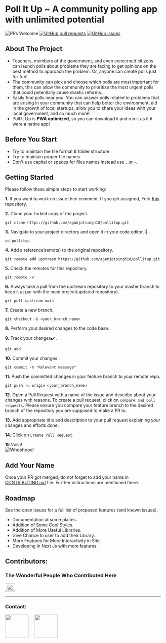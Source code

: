 # Poll It Up ~ A community polling app with unlimited potential

<img src="https://img.shields.io/badge/PRs-welcome-brightgreen.svg?style=for-the-badge" alt="PRs Welcome" /> <a href="https://github.com/agamjotsingh18/pollitup/pulls" target="_blank"><img alt="GitHub pull requests" src="https://img.shields.io/github/issues-pr/agamjotsingh18/pollitup?style=for-the-badge" /></a> <a href="https://github.com/agamjotsingh18/pollitup/issues" target="_blank"><img alt="GitHub issues" src="https://img.shields.io/github/issues/agamjotsingh18/pollitup?style=for-the-badge" /></a> <a href="https://github.com/agamjotsingh18/pollitup/blob/master/README.md#contributors-" target="_blank"></a>

## About The Project
- Teachers, members of the government, and even concerned citizens can launch polls about problems they are facing to get opinions on the best method to approach the problem. Or, anyone can create polls just for fun!.<br>
- The community can pick and choose which polls are most important for them, this can allow the community to prioritize the most urgent polls that could potentially cause drastic reforms.<br>
- Easily find polls near you. You can answer polls related to problems that are arising in your community that can help better the environment, aid in the growth of local startups, allow you to share your ideas with your local government, and so much more!<br>
- Poll It Up is **PWA optimized**, so you can download it and run it as if it were a native app!

## Before You Start
<ul>
<li>Try to maintain the file format & folder structure. </li>
<li>Try to maintain proper file names. </li>
<li>Don't use capital or spaces for files names instead use _ or -. </li>
</ul>

## Getting Started
Please follow these simple steps to start working:<br>

**1.**  If you want to work on issue then comment. If you get assigned, Fork [this](https://github.com/agamjotsingh18/pollitup.git) repository.

**2.**  Clone your forked copy of the project.

```
git clone https://github.com/agamjotsingh18/pollitup.git
```

**3.** Navigate to your project directory and open it in your code editor. :file_folder: .

```
cd pollitup
```

**4.** Add a reference(remote) to the original repository.

```
git remote add upstream https://github.com/agamjotsingh18/pollitup.git
```

**5.** Check the remotes for this repository.
```
git remote -v
```

**6.** Always take a pull from the upstream repository to your master branch to keep it at par with the main project(updated repository).

```
git pull upstream main
```

**7.** Create a new branch.

```
git checkout -b <your_branch_name>
```

**8.** Perform your desired changes to the code base.


**9.** Track your changes:heavy_check_mark: .

```
git add . 
```

**10.** Commit your changes .

```
git commit -m "Relevant message"
```

**11.** Push the committed changes in your feature branch to your remote repo.
```
git push -u origin <your_branch_name>
```

**12.** Open a Pull Request with a name of the issue and describe about your changes with reasons. To create a pull request, click on `compare and pull requests`. Please ensure you compare your feature branch to the desired branch of the repository you are supposed to make a PR to.


**13.** Add appropriate title and description to your pull request explaining your changes and efforts done.


**14.** Click on `Create Pull Request`.


**15** Voila!<br>
![Whoohooo!](https://media3.giphy.com/media/sgswHaZw5yklq/giphy.gif?cid=ecf05e4752791acvsi719im8d4lib8z33uxbga6secdplwq2&rid=giphy.gif)

## Add Your Name
Once your PR got merged, do not forget to add your name in [CONTRIBUTING.md](https://github.com/agamjotsingh18/pollitup/blob/main/CONTRIBUTING.md) file. 
Further instructions are mentioned there.

## Roadmap
See the open issues for a full list of proposed features (and known issues).<br>

 - Documentation at some places.<br>
 - Addition of Some Cool Styles.<br>
 - Addition of More Useful Libraries.<br>
 - Give Chance to user to add their Library.<br>
 - More Features for More Interactivity in Site.<br>
 - Developing in Next Js with more features.<br>

## Contributors:
### The Wonderful People Who Contributed Here
<table>
	<tr>
		<td>
			<a href="https://github.com/agamjotsingh18/pollitup/graphs/contributors">
  				<img src="https://contrib.rocks/image?repo=agamjotsingh18/pollitup" />
			</a>
		</td>
	</tr>
</table>



<hr>
<p align="left">
<h3 align="left">Contact:</h3>
<a href="https://www.linkedin.com/in/agamjot-singh/" target="blank"><img align="center" src="https://img.icons8.com/bubbles/100/000000/linkedin.png" height="75" width="75" /></a>&nbsp;&nbsp;&nbsp;&nbsp;
<a href="mailto:agamjotsingh1801@gmail.com" target="blank"><img align="center" src="https://img.icons8.com/bubbles/100/000000/email.png" height="75" width="75" /></a>&nbsp;&nbsp;&nbsp;&nbsp;
</p>
</hr>
